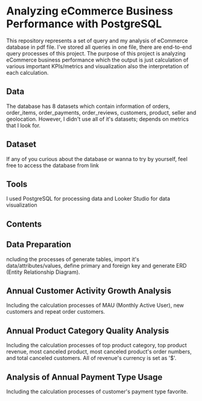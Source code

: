 # **Analyzing eCommerce Business Performance with PostgreSQL** #

This repository represents a set of query and my analysis of eCommerce database in pdf file. I've stored all queries in one file, there are end-to-end query processes of this project. The purpose of this project is analyzing eCommerce business performance which the output is just calculation of various important KPIs/metrics and visualization also the interpretation of each calculation.

## **Data** ##

The database has 8 datasets which contain information of orders, order_items, order_payments, order_reviews, customers, product, seller and geolocation. However, I didn't use all of it's datasets; depends on metrics that I look for.

## **Dataset** ##

If any of you curious about the database or wanna to try by yourself, feel free to access the database from link [](https://drive.google.com/file/d/1eDH-ynCWlo0F7Jao3v4P0XxyP5XXeLiI/view?usp=sharing)

## **Tools** ##

I used PostgreSQL for processing data and Looker Studio for data visualization

## **Contents** ##

## **Data Preparation** ##

ncluding the processes of generate tables, import it's data/attributes/values, define primary and foreign key and generate ERD (Entity Relationship Diagram).

## **Annual Customer Activity Growth Analysis** ##

Including the calculation processes of MAU (Monthly Active User), new customers and repeat order customers.

## **Annual Product Category Quality Analysis** ##

Including the calculation processes of top product category, top product revenue, most canceled product, most canceled product's order numbers, and total canceled customers. All of revenue's currency is set as '$'.

## **Analysis of Annual Payment Type Usage** ##

Including the calculation processes of customer's payment type favorite.
